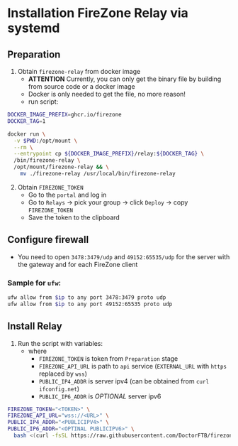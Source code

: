 # Installation FireZone Relay via systemd

## Preparation

1. Obtain `firezone-relay` from docker image
   - **ATTENTION** Currently, you can only get the binary file by building from source code or a docker image
   - Docker is only needed to get the file, no more reason!
   - run script:
```bash
DOCKER_IMAGE_PREFIX=ghcr.io/firezone
DOCKER_TAG=1

docker run \
  -v $PWD:/opt/mount \
  --rm \
  --entrypoint cp ${DOCKER_IMAGE_PREFIX}/relay:${DOCKER_TAG} \
  /bin/firezone-relay \
  /opt/mount/firezone-relay && \
    mv ./firezone-relay /usr/local/bin/firezone-relay
```
2. Obtain `FIREZONE_TOKEN`
   - Go to the `portal` and log in
   - Go to `Relays` -> pick your group -> click `Deploy` -> copy `FIREZONE_TOKEN`
   - Save the token to the clipboard

## Configure firewall

- You need to open `3478:3479/udp` and `49152:65535/udp` for the server with the gateway and for each FireZone client

### Sample for `ufw`:

```bash
ufw allow from $ip to any port 3478:3479 proto udp
ufw allow from $ip to any port 49152:65535 proto udp
```

## Install Relay

1. Run the script with variables:
   - where
     - `FIREZONE_TOKEN` is token from `Preparation` stage
     - `FIREZONE_API_URL` is path to `api` service (`EXTERNAL_URL` with `https` replaced by `wss`)
     - `PUBLIC_IP4_ADDR` is server ipv4 (can be obtained from `curl ifconfig.net`)
     - `PUBLIC_IP6_ADDR` is *OPTIONAL* server ipv6

```bash
FIREZONE_TOKEN="<TOKEN>" \
FIREZONE_API_URL="wss://<URL>" \
PUBLIC_IP4_ADDR="<PUBLICIPV4>" \
PUBLIC_IP6_ADDR="<OPTINAL PUBLICIPV6>" \
  bash <(curl -fsSL https://raw.githubusercontent.com/DoctorFTB/firezone-1.x-self-hosted/main/relay/relay-install.sh)
```
